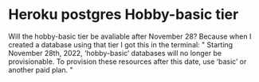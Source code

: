 
# Heroku postgres Hobby-basic tier

Will the hobby-basic tier be avaliable after November 28? Because when I created a database using that tier I got this in the terminal:
" Starting November 28th, 2022, ‘hobby-basic’ databases will no longer be provisionable. To provision these resources after this date, use ‘basic’ or another paid plan. "

        